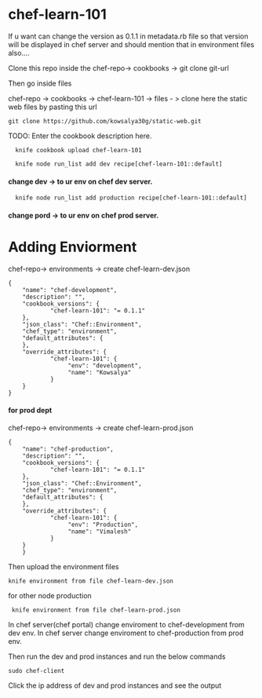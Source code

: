 # chef-learn-101
If u want can change the version as 0.1.1 in metadata.rb file so that version will be displayed in chef server and should mention that in environment files also.... 

Clone this repo inside the chef-repo-> cookbooks -> git clone git-url

Then go inside files 

chef-repo -> cookbooks -> chef-learn-101 -> files - > clone here the static web files by pasting this url 
````
git clone https://github.com/kowsalya30g/static-web.git

````

TODO: Enter the cookbook description here.

````
  knife cookbook upload chef-learn-101
````
````
  knife node run_list add dev recipe[chef-learn-101::default]   
````  
 #### change dev -> to ur env on chef dev server.
````
  knife node run_list add production recipe[chef-learn-101::default]   
````
 #### change pord -> to ur env on chef  prod server.

# Adding Enviorment

  chef-repo-> environments -> create  chef-learn-dev.json
````
{
    "name": "chef-development",
    "description": "",
    "cookbook_versions": {
            "chef-learn-101": "= 0.1.1"
    },
    "json_class": "Chef::Environment",
    "chef_type": "environment",
    "default_attributes": {
    },
    "override_attributes": {
            "chef-learn-101": {
                 "env": "development",
                 "name": "Kowsalya"
            }
    }
}

````    
#### for prod dept 

 chef-repo-> environments -> create  chef-learn-prod.json 
 
````
{
    "name": "chef-production",
    "description": "",
    "cookbook_versions": {
            "chef-learn-101": "= 0.1.1"
    },
    "json_class": "Chef::Environment",
    "chef_type": "environment",
    "default_attributes": {
    },
    "override_attributes": {
            "chef-learn-101": {
                 "env": "Production",
                 "name": "Vimalesh"
            }
    }
    }
````
Then upload the environment files 
````
knife environment from file chef-learn-dev.json
````
for other node production  
````
 knife environment from file chef-learn-prod.json
````

In chef server(chef portal) change enviroment to chef-development from dev env.
In chef server change enviroment to chef-production from prod env.

Then run the dev and prod instances and run the below commands 
````
sudo chef-client 
````

Click the ip address of dev and prod instances and see the output





